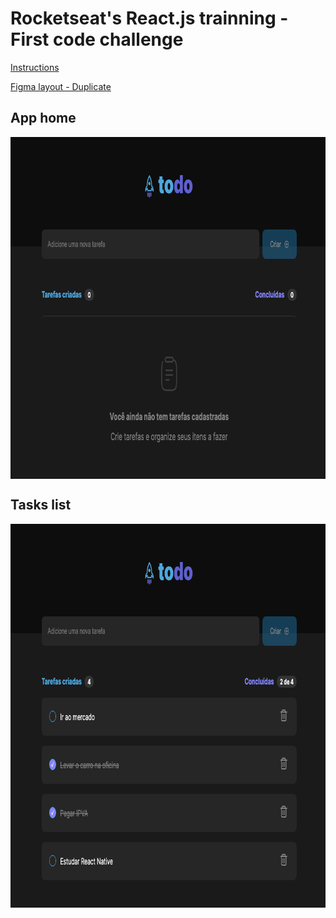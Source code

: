 # Rocketseat's React.js trainning - First code challenge

[Instructions](https://efficient-sloth-d85.notion.site/Desafio-01-Praticando-os-conceitos-do-ReactJS-91fd63dd1a5b4a2796152de293ec1074)

[Figma layout - Duplicate](https://www.figma.com/file/0n0zDN7zbzhRbaEO74Xesx/ToDo-List/duplicate)

## App home
<img align="center" src="public/todo-home.png" height="547" />
 
 ## Tasks list
<img align="center" src="public/todo-history.png" height="614" />